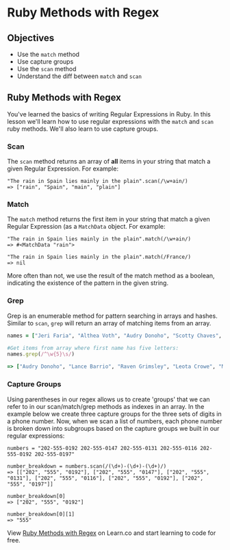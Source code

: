
# Ruby Methods with Regex

## Objectives

- Use the `match` method
- Use capture groups
- Use the `scan` method
- Understand the diff between `match` and `scan`


## Ruby Methods with Regex

You've learned the basics of writing Regular Expressions in Ruby. In this lesson we'll learn how to use regular expressions with the `match` and `scan` ruby methods. We'll also learn to use capture groups.


### Scan
The `scan` method returns an array of **all** items in your string that match a given Regular Expression. For example:

```
"The rain in Spain lies mainly in the plain".scan(/\w+ain/)
=> ["rain", "Spain", "main", "plain"]
```

### Match
The `match` method returns the first item in your string that match a given Regular Expression (as a `MatchData` object. For example:
```
"The rain in Spain lies mainly in the plain".match(/\w+ain/)
=> #<MatchData "rain"> 

"The rain in Spain lies mainly in the plain".match(/France/)
=> nil
```
More often than not, we use the result of the match method as a boolean, indicating the existence of the pattern in the given string.

### Grep

Grep is an enumerable method for pattern searching in arrays and hashes. Similar to `scan`, `grep` will return an array of matching items from an array.

```ruby
names = ["Jeri Faria", "Althea Voth", "Audry Donoho", "Scotty Chaves", "Lance Barrio", "Zachary Newhall", "Stefany Janey", "Tressie Kinsel", "Raven Grimsley", "Marketta Gaylor", "Leota Crowe", "Mazie Norman", "Damien Loffredo"]

#Get items from array where first name has five letters:
names.grep(/^\w{5}\s/)

=> ["Audry Donoho", "Lance Barrio", "Raven Grimsley", "Leota Crowe", "Mazie Norman"]

```

### Capture Groups
Using parentheses in our regex allows us to create 'groups' that we can refer to in our scan/match/grep methods as indexes in an array. In the example below we create three capture groups for the three sets of digits in a phone number. Now, when we scan a list of numbers, each phone number is broken down into subgroups based on the capture groups we built in our regular expressions:

```
numbers = "202-555-0192 202-555-0147 202-555-0131 202-555-0116 202-555-0192 202-555-0197"

number_breakdown = numbers.scan(/(\d+)-(\d+)-(\d+)/)
=> [["202", "555", "0192"], ["202", "555", "0147"], ["202", "555", "0131"], ["202", "555", "0116"], ["202", "555", "0192"], ["202", "555", "0197"]] 

number_breakdown[0]
=> ["202", "555", "0192"]

number_breakdown[0][1]
=> "555"

```

<p data-visibility='hidden'>View <a href='https://learn.co/lessons/regex-match-scan-grep-methods-readme' title='Ruby Methods with Regex'>Ruby Methods with Regex</a> on Learn.co and start learning to code for free.</p>
